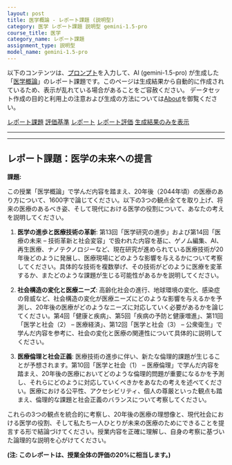 ```yaml
---
layout: post
title: 医学概論 - レポート課題 (説明型)
category: 医学 レポート課題 説明型 gemini-1.5-pro
course_title: 医学
category_name: レポート課題
assignment_type: 説明型
model_name: gemini-1.5-pro
---
```


以下のコンテンツは、[プロンプト](https://github.com/takedatoshiyuki/synthetic_assignments/tree/main/generated/医学/gemini-1.5-pro/prompt_レポート課題-説明型.md)を入力して、AI (gemini-1.5-pro) が生成した「[医学概論](/contents/医学/)」のレポート課題です。このページは生成結果から自動的に作成されているため、表示が乱れている場合があることをご容赦ください。
データセット作成の目的と利用上の注意および生成の方法については[About](/About)を御覧ください。

[レポート課題](../レポート課題-説明型)
[評価基準](../評価基準-説明型)
[レポート](../レポート-説明型)
[レポート評価](../レポート評価-説明型)
[生成結果のみを表示](https://github.com/takedatoshiyuki/synthetic_assignments/tree/main/generated/医学/gemini-1.5-pro/レポート課題-説明型.md)
  

***
***
  
## レポート課題：医学の未来への提言


**課題:**

この授業「医学概論」で学んだ内容を踏まえ、20年後（2044年頃）の医療のあり方について、1600字で論じてください。以下の3つの観点全てを取り上げ、将来の医療のあるべき姿、そして現代における医学の役割について、あなたの考えを説明してください。


1. **医学の進歩と医療技術の革新**:  第13回「医学研究の進歩」および第14回「医療の未来 – 技術革新と社会変容」で扱われた内容を基に、ゲノム編集、AI、再生医療、ナノテクノロジーなど、現在研究が進められている医療技術が20年後どのように発展し、医療現場にどのような影響を与えるかについて考察してください。具体的な技術を複数挙げ、その技術がどのように医療を変革するか、またどのような課題が生じる可能性があるかを説明してください。


2. **社会構造の変化と医療ニーズ**:  高齢化社会の進行、地球環境の変化、感染症の脅威など、社会構造の変化が医療ニーズにどのような影響を与えるかを予測し、20年後の医療がどのようなニーズに対応していく必要があるかを論じてください。第4回「健康と疾病」、第5回「疾病の予防と健康増進」、第11回「医学と社会（2） – 医療経済」、第12回「医学と社会（3） – 公衆衛生」で学んだ内容を参考に、社会の変化と医療の関連性について具体的に説明してください。


3. **医療倫理と社会正義**:  医療技術の進歩に伴い、新たな倫理的課題が生じることが予想されます。第10回「医学と社会（1） – 医療倫理」で学んだ内容を踏まえ、20年後の医療においてどのような倫理的問題が重要になるかを予測し、それらにどのように対応していくべきかをあなたの考えを述べてください。医療における公平性、アクセシビリティ、個人の尊厳といった観点も踏まえ、倫理的な課題と社会正義のバランスについて考察してください。


これらの3つの観点を統合的に考察し、20年後の医療の理想像と、現代社会における医学の役割、そして私たち一人ひとりが未来の医療のためにできることを提言する形で結論づけてください。授業内容を正確に理解し、自身の考察に基づいた論理的な説明を心がけてください。


**(注: このレポートは、授業全体の評価の20%に相当します。)**
